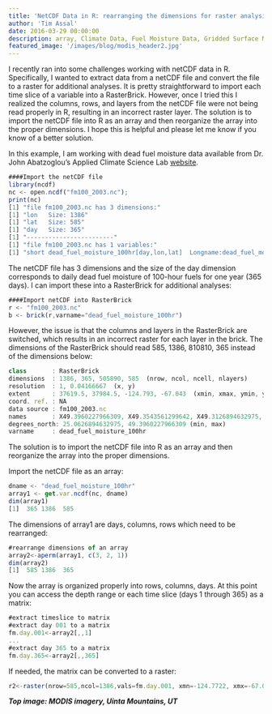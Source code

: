 ```yaml
---
title: 'NetCDF Data in R: rearranging the dimensions for raster analysis'
author: 'Tim Assal'
date: 2016-03-29 00:00:00
description: array, Climate Data, Fuel Moisture Data, Gridded Surface Meteorological Data, netCDF, Network Common Data Form, Open Science, R statistics, time series 
featured_image: '/images/blog/modis_header2.jpg'
---
```


I recently ran into some challenges working with netCDF data in R. Specifically, I wanted to extract data from a netCDF file and convert the file to a raster for additional analyses. It is pretty straightforward to import each time slice of a variable into a RasterBrick. However, once I tried this I realized the columns, rows, and layers from the netCDF file were not being read properly in R, resulting in an incorrect raster layer. The solution is to import the netCDF file into R as an array and then reorganize the array into the proper dimensions. I hope this is helpful and please let me know if you know of a better solution.

In this example, I am working with dead fuel moisture data available from Dr. John Abatzoglou’s Applied Climate Science Lab [website](https://www.climatologylab.org/gridmet.html).

```js
####Import the netCDF file
library(ncdf)
nc <- open.ncdf("fm100_2003.nc");
print(nc)
[1] "file fm100_2003.nc has 3 dimensions:"
[1] "lon   Size: 1386"
[1] "lat   Size: 585"
[1] "day   Size: 365"
[1] "------------------------"
[1] "file fm100_2003.nc has 1 variables:"
[1] "short dead_fuel_moisture_100hr[day,lon,lat]  Longname:dead_fuel_moisture_100hr Missval:-9999"
```

The netCDF file has 3 dimensions and the size of the day dimension corresponds to daily dead fuel moisture of 100-hour fuels for one year (365 days).  I can import these into a RasterBrick for additional analyses:

```js
####Import netCDF into RasterBrick
r <- "fm100_2003.nc"
b <- brick(r,varname="dead_fuel_moisture_100hr")
```

However, the issue is that the columns and layers in the RasterBrick are switched, which results in an incorrect raster for each layer in the brick. The dimensions of the RasterBrick should read 585, 1386, 810810, 365 instead of the dimensions below:

```js
class       : RasterBrick 
dimensions  : 1386, 365, 505890, 585  (nrow, ncol, ncell, nlayers)
resolution  : 1, 0.04166667  (x, y)
extent      : 37619.5, 37984.5, -124.793, -67.043  (xmin, xmax, ymin, ymax)
coord. ref. : NA 
data source : fm100_2003.nc 
names       : X49.3960227966309, X49.3543561299642, X49.3126894632975, X49.2710227966309, X49.2293561299642, X49.1876894632975, X49.1460227966309, X49.1043561299642, X49.0626894632975, X49.0210227966309, X48.9793561299642, X48.9376894632975, X48.8960227966309, X48.8543561299642, X48.8126894632975, ... 
degrees_north: 25.0626894632975, 49.3960227966309 (min, max)
varname     : dead_fuel_moisture_100hr
```

The solution is to import the netCDF file into R as an array and then reorganize the array into the proper dimensions.

Import the netCDF  file as an array:
```js
dname <- "dead_fuel_moisture_100hr"
array1 <- get.var.ncdf(nc, dname) 
dim(array1)
[1]  365 1386  585
```

The dimensions of array1 are days, columns, rows which need to be rearranged:

```js
#rearrange dimensions of an array
array2<-aperm(array1, c(3, 2, 1))
dim(array2)
[1]  585 1386  365
```

Now the array is organized properly into rows, columns, days. At this point you can access the depth range or each time slice (days 1 through 365) as a matrix:

```js
#extract timeslice to matrix
#extract day 001 to a matrix
fm.day.001<-array2[,,1]
...
#extract day 365 to a matrix
fm.day.365<-array2[,,365]
```

If needed, the matrix can be converted to a raster:

```js
r2<-raster(nrow=585,ncol=1386,vals=fm.day.001, xmn=-124.7722, xmx=-67.06383,  ymn=25.06269, ymx=49.39602)
```

***Top image: MODIS imagery, Uinta Mountains, UT***
